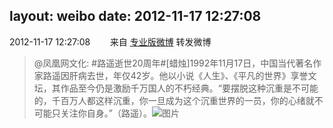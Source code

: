 layout: weibo
date: 2012-11-17 12:27:08
---
2012-11-17 12:27:08  &nbsp;&nbsp;&nbsp;&nbsp;&nbsp;&nbsp; 来自 <a href="http://app.weibo.com/t/feed/1sxHP2" rel="nofollow">专业版微博</a>
转发微博
>  @凤凰网文化: #路遥逝世20周年#[蜡烛]1992年11月17日，中国当代著名作家路遥因肝病去世，年仅42岁。他以小说《人生》、《平凡的世界》享誉文坛，其作品至今仍是激励千万国人的不朽经典。“要摆脱这种沉重是不可能的，千百万人都这样沉重，你一旦成为这个沉重世界的一员，你的心绪就不可能只关注你自身。”（路遥）。 ​​​
>  ![图片](https://ww2.sinaimg.cn/large/70e62bc5jw1dyxuciia26j.jpg)
